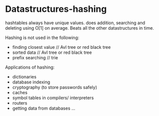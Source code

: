 # Datastructures-hashing
hashtables always have unique values. does addition, searching and deleting using O[1] on average.
Beats all the other datastructures in time.

Hashing is not used in the following:
- finding closest value   // Avl tree or red black tree 
- sorted data   // Avl tree or red black tree 
- prefix searching   // trie

Applications of hashing:
- dictionaries
- database indexing
- cryptography (to store passwords safely)
- caches
- symbol tables in compilers/ interpreters
- routers
- getting data from databases ...

